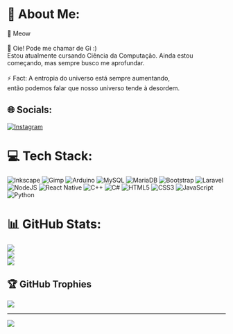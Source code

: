# 💫 About Me:
🌱 Meow <br><br>💬 Oie! Pode me chamar de Gi :) <br>Estou atualmente cursando Ciência da Computação. Ainda estou <br>começando, mas sempre busco me aprofundar.<br><br>⚡ Fact: A entropia do universo está sempre aumentando, <br>então podemos falar que nosso universo tende à desordem.


## 🌐 Socials:
[![Instagram](https://img.shields.io/badge/Instagram-%23E4405F.svg?logo=Instagram&logoColor=white)](https://instagram.com/_pudim_coloridu_) 

# 💻 Tech Stack:
![Inkscape](https://img.shields.io/badge/Inkscape-e0e0e0?style=for-the-badge&logo=inkscape&logoColor=080A13) ![Gimp](https://img.shields.io/badge/Gimp-657D8B?style=for-the-badge&logo=gimp&logoColor=FFFFFF) ![Arduino](https://img.shields.io/badge/-Arduino-00979D?style=for-the-badge&logo=Arduino&logoColor=white) ![MySQL](https://img.shields.io/badge/mysql-%2300000f.svg?style=for-the-badge&logo=mysql&logoColor=white) ![MariaDB](https://img.shields.io/badge/MariaDB-003545?style=for-the-badge&logo=mariadb&logoColor=white) ![Bootstrap](https://img.shields.io/badge/bootstrap-%238511FA.svg?style=for-the-badge&logo=bootstrap&logoColor=white) ![Laravel](https://img.shields.io/badge/laravel-%23FF2D20.svg?style=for-the-badge&logo=laravel&logoColor=white) ![NodeJS](https://img.shields.io/badge/node.js-6DA55F?style=for-the-badge&logo=node.js&logoColor=white) ![React Native](https://img.shields.io/badge/react_native-%2320232a.svg?style=for-the-badge&logo=react&logoColor=%2361DAFB) ![C++](https://img.shields.io/badge/c++-%2300599C.svg?style=for-the-badge&logo=c%2B%2B&logoColor=white) ![C#](https://img.shields.io/badge/c%23-%23239120.svg?style=for-the-badge&logo=csharp&logoColor=white) ![HTML5](https://img.shields.io/badge/html5-%23E34F26.svg?style=for-the-badge&logo=html5&logoColor=white) ![CSS3](https://img.shields.io/badge/css3-%231572B6.svg?style=for-the-badge&logo=css3&logoColor=white) ![JavaScript](https://img.shields.io/badge/javascript-%23323330.svg?style=for-the-badge&logo=javascript&logoColor=%23F7DF1E) ![Python](https://img.shields.io/badge/python-3670A0?style=for-the-badge&logo=python&logoColor=ffdd54)
# 📊 GitHub Stats:
![](https://github-readme-stats.vercel.app/api?username=GioBizin&theme=synthwave&hide_border=false&include_all_commits=false&count_private=false)<br/>
![](https://github-readme-streak-stats.herokuapp.com/?user=GioBizin&theme=synthwave&hide_border=false)<br/>
![](https://github-readme-stats.vercel.app/api/top-langs/?username=GioBizin&theme=synthwave&hide_border=false&include_all_commits=false&count_private=false&layout=compact)

## 🏆 GitHub Trophies
![](https://github-profile-trophy.vercel.app/?username=GioBizin&theme=dracula&no-frame=true&no-bg=false&margin-w=4)

---
[![](https://visitcount.itsvg.in/api?id=GioBizin&icon=7&color=10)](https://visitcount.itsvg.in)

<!-- Proudly created with GPRM ( https://gprm.itsvg.in ) -->
